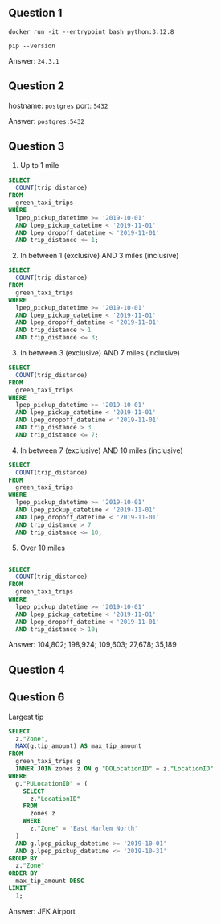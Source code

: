 ## Question 1

`docker run -it --entrypoint bash python:3.12.8`

`pip --version`

Answer: `24.3.1`

## Question 2

hostname: `postgres`
port: `5432`

Answer: `postgres:5432`

## Question 3

1. Up to 1 mile

```sql
SELECT
  COUNT(trip_distance)
FROM
  green_taxi_trips
WHERE
  lpep_pickup_datetime >= '2019-10-01'
  AND lpep_pickup_datetime < '2019-11-01'
  AND lpep_dropoff_datetime < '2019-11-01'
  AND trip_distance <= 1;
```

2. In between 1 (exclusive) AND 3 miles (inclusive)

```sql
SELECT
  COUNT(trip_distance)
FROM
  green_taxi_trips
WHERE
  lpep_pickup_datetime >= '2019-10-01'
  AND lpep_pickup_datetime < '2019-11-01'
  AND lpep_dropoff_datetime < '2019-11-01'
  AND trip_distance > 1
  AND trip_distance <= 3;
```

3. In between 3 (exclusive) AND 7 miles (inclusive)

```sql
SELECT
  COUNT(trip_distance)
FROM
  green_taxi_trips
WHERE
  lpep_pickup_datetime >= '2019-10-01'
  AND lpep_pickup_datetime < '2019-11-01'
  AND lpep_dropoff_datetime < '2019-11-01'
  AND trip_distance > 3
  AND trip_distance <= 7;
```

4. In between 7 (exclusive) AND 10 miles (inclusive)

```sql
SELECT
  COUNT(trip_distance)
FROM
  green_taxi_trips
WHERE
  lpep_pickup_datetime >= '2019-10-01'
  AND lpep_pickup_datetime < '2019-11-01'
  AND lpep_dropoff_datetime < '2019-11-01'
  AND trip_distance > 7
  AND trip_distance <= 10;
```

5. Over 10 miles

```sql

SELECT
  COUNT(trip_distance)
FROM
  green_taxi_trips
WHERE
  lpep_pickup_datetime >= '2019-10-01'
  AND lpep_pickup_datetime < '2019-11-01'
  AND lpep_dropoff_datetime < '2019-11-01'
  AND trip_distance > 10;
```

Answer: 104,802; 198,924; 109,603; 27,678; 35,189

## Question 4

## Question 6

Largest tip

```sql
SELECT
  z."Zone",
  MAX(g.tip_amount) AS max_tip_amount
FROM
  green_taxi_trips g
  INNER JOIN zones z ON g."DOLocationID" = z."LocationID"
WHERE
  g."PULocationID" = (
    SELECT
      z."LocationID"
    FROM
      zones z
    WHERE
      z."Zone" = 'East Harlem North'
  )
  AND g.lpep_pickup_datetime >= '2019-10-01'
  AND g.lpep_pickup_datetime <= '2019-10-31'
GROUP BY
  z."Zone"
ORDER BY
  max_tip_amount DESC
LIMIT
  1;
```

Answer: JFK Airport
